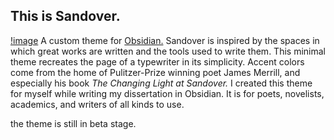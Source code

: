 ## This is Sandover.
[!image](images/merrill-jackson-apartment.jpeg)
A custom theme for <a href="https://www.obsidian.md">Obsidian.</a> Sandover is inspired by the spaces in which great works are written and the tools used to write them. This minimal theme recreates the page of a typewriter in its simplicity. Accent colors come from the home of Pulitzer-Prize winning poet James Merrill, and especially his book *The Changing Light at Sandover.* I created this theme for myself while writing my dissertation in Obsidian. It is for poets, novelists, academics, and writers of all kinds to use.

the theme is still in beta stage.



<!-- images of stonington room and page from merrill archive typewritten --->
